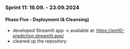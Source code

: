 ### Sprint 11: 16.09. - 23.09.2024

#### Phase Five - Deployment (& Cleansing)
- developed Streamlit app -> available at: https://pm10-prediction.streamlit.app/
- cleaned up the repository